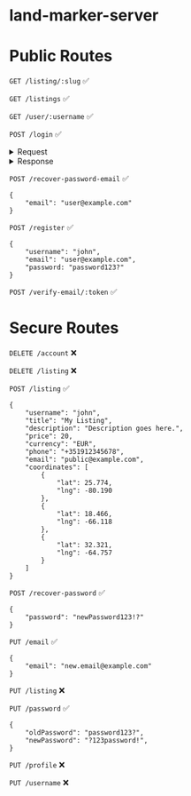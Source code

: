 # land-marker-server

# Public Routes

`GET /listing/:slug` ✅

`GET /listings` ✅

`GET /user/:username` ✅

`POST /login` ✅
<details>
<summary>Request</summary>
```
{
    "login": "user@example.com",
    "password: "password123?"
}
```
</details>

<details>
<summary>Response</summary>
</details>

`POST /recover-password-email` ✅
```
{
    "email": "user@example.com"
}
```

`POST /register` ✅
```
{
    "username": "john",
    "email": "user@example.com",
    "password: "password123?"
}
```

`POST /verify-email/:token` ✅

# Secure Routes

`DELETE /account` ❌

`DELETE /listing` ❌

`POST /listing` ✅
```
{
    "username": "john",
    "title": "My Listing",
    "description": "Description goes here.",
    "price": 20,
    "currency": "EUR",
    "phone": "+351912345678",
    "email": "public@example.com",
    "coordinates": [
        {
            "lat": 25.774,
            "lng": -80.190
        },
        {
            "lat": 18.466,
            "lng": -66.118
        },
        {
            "lat": 32.321,
            "lng": -64.757
        }
    ]
}
```

`POST /recover-password` ✅
```
{
	"password": "newPassword123!?"
}
```

`PUT /email` ✅
```
{
    "email": "new.email@example.com"
}
```

`PUT /listing` ❌

`PUT /password` ✅
```
{
    "oldPassword": "password123?",
    "newPassword": "?123password!",
}
```

`PUT /profile` ❌

`PUT /username` ❌

